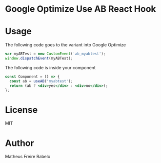 # Google Optimize Use AB React Hook

# Usage
The following code goes to the variant into Google Optimize
```js
var myABTest = new CustomEvent('ab_myabtest');
window.dispatchEvent(myABTest);
```

The following code is inside your component
```jsx
const Component = () => {
  const ab = useAB('myabtest');
  return (ab ? <div>yes</div> : <div>no</div>);
};
```

# License
MIT

# Author
Matheus Freire Rabelo
